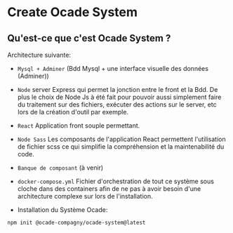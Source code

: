# Create Ocade System

## Qu'est-ce que c'est Ocade System ?
Architecture suivante:
* `Mysql + Adminer` (Bdd Mysql + une interface visuelle des données (Adminer))
* `Node` server Express qui permet la jonction entre le front et la Bdd. De plus le choix de Node Js à été fait pour pouvoir aussi simplement faire du traitement sur des fichiers, exécuter des actions sur le server, etc lors de la création d'outil par exemple.
* `React` Application front souple permettant.
* `Node Sass` Les composants de l'application React permettent l'utilisation de fichier scss ce qui simplifie la compréhension et la maintenabilité du code.
* `Banque de composant` (à venir) 
* `docker-compose.yml` Fichier d'orchestration de tout ce système sous cloche dans des containers afin de ne pas à avoir besoin d'une architecture complexe sur lors de l'installation.

* Installation du Système Ocade:
```
npm init @ocade-compagny/ocade-system@latest
```

